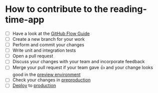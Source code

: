 # How to contribute to the reading-time-app

- [ ] Have a look at the [GitHub Flow Guide](https://guides.github.com/introduction/flow/) 
- [ ] Create a new branch for your work 
- [ ] Perform and commit your changes
- [ ] Write unit and integration tests
- [ ] Open a pull request
- [ ] Discuss your changes with your team and incorporate feedback
- [ ] Merge your pull request if your team gave :+1: and your change looks good in the [preview environment](https://jonico-reading-time-preview.herokuapp.com/)
- [ ] Check your changes in [preproduction](https://jonico-reading-time-preprod.herokuapp.com/)
- [ ] [Deploy](https://github-demo.ci.cloudbees.com/view/jonico-Hyrule/job/Jenkins%20Pipeline%20as%20code%20test/job/reading-time-app/branch/master/) to [production](https://jonico-reading-time.herokuapp.com/)

